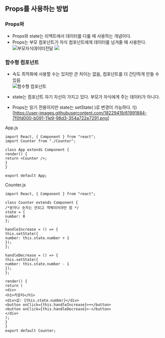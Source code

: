 ## Props를 사용하는 방법

### Props와 
- Props와 state는 리액트에서 데이터를 다룰 때 사용하는 개념이다.
- Props는 부모 컴포넌트가 자식 컴포넌트에게 데이터를 넘겨줄 때 사용한다.<br/>
![부모자식데이터전달](https://user-images.githubusercontent.com/18229419/61991842-c184dd00-b090-11e9-85d9-d58982577fbb.png)
![](https://user-images.githubusercontent.com/18229419/61991843-c2b60a00-b090-11e9-8400-fac56245fd2f.png)

### 함수형 컴포넌트 
- 속도 최적화에 사용할 수는 있지만 큰 차이는 없음, 컴포넌트를 더 간단하게 만들 수 있음<br/>
![함수형 컴포넌트](https://user-images.githubusercontent.com/18229419/61991846-c3e73700-b090-11e9-92d9-a13e1e20acf1.png)


- state는 컴포넌트 자기 자신이 가지고 있다. 부모가 자식에게 주는 데이터가 아니다.
- Props는 읽기 전용이지만 state는 setState( )로 변경이 가능하다.
!()[https://user-images.githubusercontent.com/18229419/61991884-7f0fd000-b091-11e9-98d3-354a722e7291.png]

App.js
~~~
import React, { Component } from "react";
import Counter from "./Counter";

class App extends Component {
render() {
return <Counter />;
}
}

export default App;
~~~

Counter.js
~~~
import React, { Component } from "react";

class Counter extends Component {
/*문자나 숫자는 안되고 객체이어야만 함 */
state = {
number: 0
};

handleIncrease = () => {
this.setState({
number: this.state.number + 1
});
};

handleDecrease = () => {
this.setState({
number: this.state.number - 1
});
};

render() {
return (
<div>
<h1>카운터</h1>
<div>값: {this.state.number}</div>
<button onClick={this.handleIncrease}>+</button>
<button onClick={this.handleDecrease}>-</button>
</div>
);
}
}
export default Counter;
~~~
